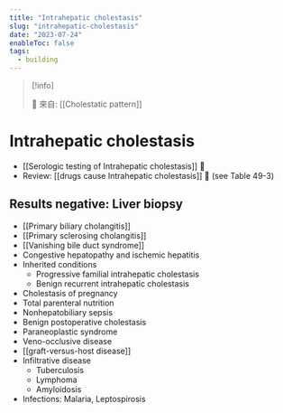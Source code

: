 ```yaml
---
title: "Intrahepatic cholestasis"
slug: "intrahepatic-cholestasis"
date: "2023-07-24"
enableToc: false
tags:
  - building
---
```


> [!info]
>
> 🌱 來自: [[Cholestatic pattern]]

# Intrahepatic cholestasis

- [[Serologic testing of Intrahepatic cholestasis]] 󰒗
- Review: [[drugs cause Intrahepatic cholestasis]] 󰒗 (see Table 49-3)

## Results negative: Liver biopsy

- [[Primary biliary cholangitis]]
- [[Primary sclerosing cholangitis]]
- [[Vanishing bile duct syndrome]]
- Congestive hepatopathy and ischemic hepatitis
- Inherited conditions
  - Progressive familial intrahepatic cholestasis
  - Benign recurrent intrahepatic cholestasis
- Cholestasis of pregnancy
- Total parenteral nutrition
- Nonhepatobiliary sepsis
- Benign postoperative cholestasis
- Paraneoplastic syndrome
- Veno-occlusive disease
- [[graft-versus-host disease]]
- Infiltrative disease
  - Tuberculosis
  - Lymphoma
  - Amyloidosis
- Infections: Malaria, Leptospirosis
